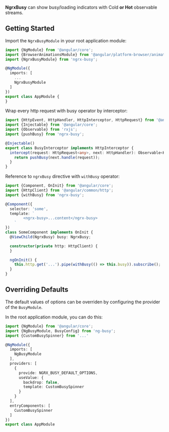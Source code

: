 **NgrxBusy** can show busy/loading indicators with Cold **or Hot** observable streams.

## Getting Started

Import the `NgrxBusyModule` in your root application module:

```ts
import {NgModule} from '@angular/core';
import {BrowserAnimationsModule} from '@angular/platform-browser/animations';
import {NgrxBusyModule} from 'ngrx-busy';

@NgModule({
  imports: [
    ...
    NgrxBusyModule
  ]
})
export class AppModule {
}
```

Wrap every http request with busy operator by interceptor:

```ts
import {HttpEvent, HttpHandler, HttpInterceptor, HttpRequest} from '@angular/common/http';
import {Injectable} from '@angular/core';
import {Observable} from 'rxjs';
import {pushBusy} from 'ngrx-busy';

@Injectable()
export class BusyInterceptor implements HttpInterceptor {
  intercept(request: HttpRequest<any>, next: HttpHandler): Observable<HttpEvent<any>> {
    return pushBusy(next.handle(request));
  }
}
```

Reference to `ngrxBusy` directive with `withBusy` operator:

```ts
import {Component, OnInit} from '@angular/core';
import {HttpClient} from '@angular/common/http';
import {withBusy} from 'ngrx-busy';

@Component({
  selector: 'some',
  template: `
        <ngrx-busy>...content</ngrx-busy>
    `
})
class SomeComponent implements OnInit {
  @ViewChild(NgrxBusy) busy: NgrxBusy;

  constructor(private http: HttpClient) {
  }

  ngOnInit() {
    this.http.get('...').pipe(withBusy(() => this.busy)).subscribe();
  }
}
```

## Overriding Defaults

The default values of options can be overriden by configuring the provider of the `BusyModule`.

In the root application module, you can do this:

```ts
import {NgModule} from '@angular/core';
import {NgBusyModule, BusyConfig} from 'ng-busy';
import {CustomBusySpinner} from '...'

@NgModule({
  imports: [
    NgBusyModule
  ],
  providers: [
    {
      provide: NGRX_BUSY_DEFAULT_OPTIONS,
      useValue: {
        backdrop: false,
        template: CustomBusySpinner
      }
    }
  ],
  entryComponents: [
    CustomBusySpinner
  ]
})
export class AppModule
```
